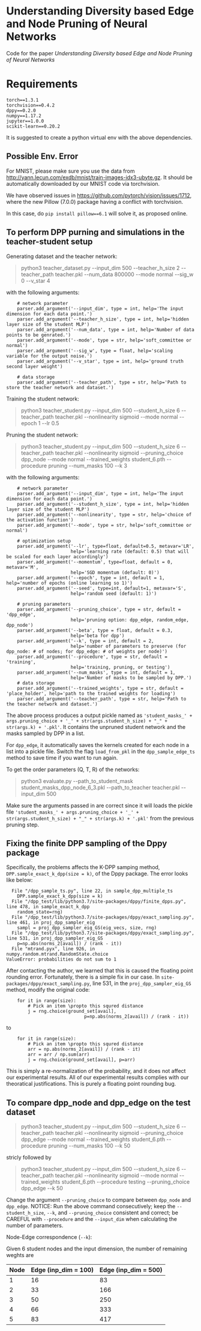 # Understanding Diversity based Edge and Node Pruning of Neural Networks
Code for the paper *Understanding Diversity based Edge and Node Pruning of Neural Networks*


# Requirements
```
torch==1.3.1
torchvision==0.4.2
dppy==0.2.0
numpy==1.17.2
jupyter==1.0.0
scikit-learn==0.20.2
```
It is suggested to create a python virtual env with the above dependencies. 


## Possible Env. Error
For MNIST, please make sure you use the data from http://yann.lecun.com/exdb/mnist/train-images-idx3-ubyte.gz. It should be automatically downloaded by our MNIST code via torchvision.

We have observed issues in https://github.com/pytorch/vision/issues/1712, where the new Pillow (7.0.0) package having a conflict with torchvision.

In this case, do `pip install pillow==6.1` will solve it, as proposed online.


## To perform DPP purning and simulations in the teacher-student setup

Generating dataset and the teacher network:
>python3 teacher_dataset.py --input_dim 500 --teacher_h_size 2 --teacher_path teacher.pkl --num_data 800000 --mode normal --sig_w 0 --v_star 4

with the following arguments:
```
	# network parameter
	parser.add_argument('--input_dim', type = int, help='The input dimension for each data point.')
	parser.add_argument('--teacher_h_size', type = int, help='hidden layer size of the student MLP')
	parser.add_argument('--num_data', type = int, help='Number of data points to be genrated.')
	parser.add_argument('--mode', type = str, help='soft_committee or normal')
	parser.add_argument('--sig_w', type = float, help='scaling variable for the output noise.')
	parser.add_argument('--v_star', type = int, help='ground truth second layer weight')

	# data storage
	parser.add_argument('--teacher_path', type = str, help='Path to store the teacher network and dataset.')
```

Training the student network:
>python3 teacher_student.py --input_dim 500 --student_h_size 6 --teacher_path teacher.pkl  --nonlinearity sigmoid  --mode normal  --epoch 1 --lr 0.5

Pruning the student network:
>python3 teacher_student.py --input_dim 500 --student_h_size 6 --teacher_path teacher.pkl  --nonlinearity sigmoid --pruning_choice dpp_node  --mode normal  --trained_weights student_6.pth --procedure pruning --num_masks 100 --k 3


with the following arguments:
```
	# network parameter
	parser.add_argument('--input_dim', type = int, help='The input dimension for each data point.')
	parser.add_argument('--student_h_size', type = int, help='hidden layer size of the student MLP')
	parser.add_argument('--nonlinearity', type = str, help='choice of the activation function')
	parser.add_argument('--mode', type = str, help='soft_committee or normal')

	# optimization setup
	parser.add_argument('--lr', type=float, default=0.5, metavar='LR',
						help='learning rate (default: 0.5) that will be scaled for each layer accordingly')
	parser.add_argument('--momentum', type=float, default = 0, metavar='M',
						help='SGD momentum (default: 0)')
	parser.add_argument('--epoch', type = int, default = 1, help='number of epochs (online learning so 1)')
	parser.add_argument('--seed', type=int, default=1, metavar='S',
						help='random seed (default: 1)')

	# pruning parameters
	parser.add_argument('--pruning_choice', type = str, default = 'dpp_edge',
						help='pruning option: dpp_edge, random_edge, dpp_node')
	parser.add_argument('--beta', type = float, default = 0.3,
						help='beta for dpp')
	parser.add_argument('--k', type = int, default = 2,
						help='number of parameters to preserve (for dpp_node: # of nodes; for dpp_edge: # of weights per node)')
	parser.add_argument('--procedure', type = str, default = 'training',
						help='training, pruning, or testing')
	parser.add_argument('--num_masks', type = int, default = 1,
						help='Number of masks to be sampled by DPP.')
	# data storage
	parser.add_argument('--trained_weights', type = str, default = 'place_holder', help='path to the trained weights for loading')
	parser.add_argument('--teacher_path', type = str, help='Path to the teacher network and dataset.')
```

The above process produces a output pickle named as `'student_masks_' + args.pruning_choice + '_' + str(args.student_h_size) + "_" + str(args.k) + '.pkl'`. It contains the unpruned student network and the masks sampled by DPP in a list.


For `dpp_edge`, it automatically saves the kernels created for each node in a list into a pickle file. Switch the flag `load_from_pkl` in the `dpp_sample_edge_ts` method to save time if you want to run again.


To get the order parameters (Q, T, R) of the networks:
>python3 evaluate.py --path_to_student_mask student_masks_dpp_node_6_3.pkl --path_to_teacher teacher.pkl --input_dim 500

Make sure the arguments passed in are correct since it will loads the pickle file `'student_masks_' + args.pruning_choice + '_' + str(args.student_h_size) + "_" + str(args.k) + '.pkl'` from the previous pruning step.


## Fixing the finite DPP sampling of the Dppy package

Specifically, the problems affects the K-DPP samping method, `DPP.sample_exact_k_dpp(size = k)`, of the Dppy package. The error looks like below:
```
  File "/dpp_sample_ts.py", line 22, in sample_dpp_multiple_ts
    DPP.sample_exact_k_dpp(size = k)
  File "/dpp_test/lib/python3.7/site-packages/dppy/finite_dpps.py", line 478, in sample_exact_k_dpp
    random_state=rng)
  File "/dpp_test/lib/python3.7/site-packages/dppy/exact_sampling.py", line 461, in proj_dpp_sampler_eig
    sampl = proj_dpp_sampler_eig_GS(eig_vecs, size, rng)
  File "/dpp_test/lib/python3.7/site-packages/dppy/exact_sampling.py", line 531, in proj_dpp_sampler_eig_GS
    p=np.abs(norms_2[avail]) / (rank - it))
  File "mtrand.pyx", line 926, in numpy.random.mtrand.RandomState.choice
ValueError: probabilities do not sum to 1
```

After contacting the author, we learned that this is caused the floating point rounding error.  Fortunately, there is a simple fix in our case. In `site-packages/dppy/exact_sampling.py`, line 531, in the `proj_dpp_sampler_eig_GS` method, modify the original code:
```
    for it in range(size):
        # Pick an item \propto this squred distance
        j = rng.choice(ground_set[avail],
                             p=np.abs(norms_2[avail]) / (rank - it))
```
to
```
    for it in range(size):
        # Pick an item \propto this squred distance
        arr = np.abs(norms_2[avail]) / (rank - it)
        arr = arr / np.sum(arr)
        j = rng.choice(ground_set[avail], p=arr)
```

This is simply a re-normalization of the probability, and it does not affect our experimental results. All of our experimental results complies with our theoratical justifications. This is purely a floating point rounding bug.


## To compare dpp_node and dpp_edge on the test dataset

>python3 teacher_student.py --input_dim 500 --student_h_size 6 --teacher_path teacher.pkl  --nonlinearity sigmoid --pruning_choice dpp_edge  --mode normal  --trained_weights student_6.pth --procedure pruning --num_masks 100 --k 50

stricly followed by

>python3 teacher_student.py --input_dim 500 --student_h_size 6 --teacher_path teacher.pkl  --nonlinearity sigmoid  --mode normal  --trained_weights student_6.pth --procedure testing --pruning_choice dpp_edge --k 50


Change the argument `--pruning_choice` to compare between `dpp_node` and `dpp_edge`.
NOTICE: Run the above command consecutively; keep the `--student_h_size`, `--k`, and `--pruning_choice` consistent and correct; be CAREFUL with `--procedure` and the `--input_dim` when calculating the number of parameters.

Node-Edge correspondence (`--k`):

Given 6 student nodes and the input dimension, the number of remaining weghts are

|Node   |Edge (inp_dim = 100)  	|Edge (inp_dim = 500)  	|
|---	|---	|---
|1   	|16   	|83   	|
|2  	|33 	|166   	|
|3  	|50  	|250   	|
|4  	|66   	|333   	|
|5  	|83   	|417   	|

